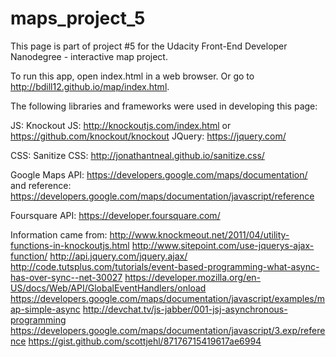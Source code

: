 # maps_project_5
This page is part of project #5 for the Udacity Front-End Developer Nanodegree - interactive map project.

To run this app, open index.html in a web browser. Or go to http://bdill12.github.io/map/index.html.

The following libraries and frameworks were used in developing this page:

JS:
Knockout JS: http://knockoutjs.com/index.html or https://github.com/knockout/knockout
JQuery: https://jquery.com/

CSS:
Sanitize CSS: http://jonathantneal.github.io/sanitize.css/


Google Maps API:
	https://developers.google.com/maps/documentation/
and reference:
	https://developers.google.com/maps/documentation/javascript/reference

Foursquare API:
	https://developer.foursquare.com/

Information came from:
http://www.knockmeout.net/2011/04/utility-functions-in-knockoutjs.html
http://www.sitepoint.com/use-jquerys-ajax-function/
http://api.jquery.com/jquery.ajax/
http://code.tutsplus.com/tutorials/event-based-programming-what-async-has-over-sync--net-30027
https://developer.mozilla.org/en-US/docs/Web/API/GlobalEventHandlers/onload
https://developers.google.com/maps/documentation/javascript/examples/map-simple-async
http://devchat.tv/js-jabber/001-jsj-asynchronous-programming
https://developers.google.com/maps/documentation/javascript/3.exp/reference
https://gist.github.com/scottjehl/87176715419617ae6994